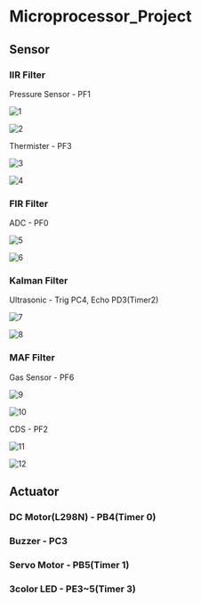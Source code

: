 # Microprocessor_Project

## Sensor

### IIR Filter

Pressure Sensor - PF1

![1](https://github.com/Hyykk/Microprocessor_Project/assets/114062987/4a0495e1-979c-442f-8e9b-bef364bd9e07)

![2](https://github.com/Hyykk/Microprocessor_Project/assets/114062987/0e76e458-ee56-4eeb-9cf2-5832e12f0cb7)


Thermister - PF3

![3](https://github.com/Hyykk/Microprocessor_Project/assets/114062987/545dd814-a821-42fb-9ebc-e312a32ca739)

![4](https://github.com/Hyykk/Microprocessor_Project/assets/114062987/3914c9d6-daf7-4c66-85e3-3640f89a37d0)


### FIR Filter

ADC - PF0

![5](https://github.com/Hyykk/Microprocessor_Project/assets/114062987/355fb3b8-a71c-4c8c-a2be-a286b27ed63a)

![6](https://github.com/Hyykk/Microprocessor_Project/assets/114062987/d58f5639-2cc1-4bf0-bb8b-cf886c463f0f)


### Kalman Filter

Ultrasonic - Trig PC4, Echo PD3(Timer2)

![7](https://github.com/Hyykk/Microprocessor_Project/assets/114062987/22409e84-9003-46fe-8645-dd452251961c)

![8](https://github.com/Hyykk/Microprocessor_Project/assets/114062987/27f9d07d-a22d-455f-82bb-5116fd3039b0)


### MAF Filter

Gas Sensor - PF6

![9](https://github.com/Hyykk/Microprocessor_Project/assets/114062987/d81d6b17-d39b-4d14-9ac4-9497bbd0a0be)

![10](https://github.com/Hyykk/Microprocessor_Project/assets/114062987/318764de-2208-4a4d-b69f-fe992d519542)


CDS - PF2

![11](https://github.com/Hyykk/Microprocessor_Project/assets/114062987/d8ea9006-7030-4ad8-9f21-398be8765583)

![12](https://github.com/Hyykk/Microprocessor_Project/assets/114062987/50642dbb-2cc2-48b2-a09d-86376c45dbfb)


## Actuator

### DC Motor(L298N) - PB4(Timer 0)

### Buzzer - PC3

### Servo Motor - PB5(Timer 1)

### 3color LED - PE3~5(Timer 3)
